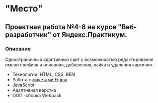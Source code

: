 # "Место"
## Проектная работа №4-8 на курсе "Веб-разработчик" от Яндекс.Практикум.

### Описание
Одностраничный адаптивный сайт с возможностью редактирования имени профиля и описания, добавления, лайка и удаления картинки.

<!-- [Место](https://mgolovina.github.io/mesto/) -->

- Технологии: HTML, CSS, BEM
- Работа с [макетами Figma](https://www.figma.com/file/2cn9N9jSkmxD84oJik7xL7/JavaScript.-Sprint-4?node-id=0%3A1).
- JavaScript 
- Адаптивная верстка
- ООП
-сборка Webpack




